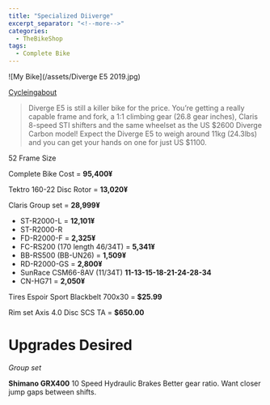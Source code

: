 ```yaml
---
title: "Specialized Diiverge"
excerpt_separator: "<!--more-->"
categories:
  - TheBikeShop
tags:
  - Complete Bike
---
```


![My Bike](/assets/Diverge E5 2019.jpg)

[Cycleingabout](https://www.cyclingabout.com/2019-specialized-diverge-light-touring-bikes/)
> Diverge E5 is still a killer bike for the price. You’re getting a really capable frame and fork, a 1:1 climbing gear (26.8 gear inches), Claris 8-speed STI shifters and the same wheelset as the US $2600 Diverge Carbon model! Expect the Diverge E5 to weigh around 11kg (24.3lbs) and you can get your hands on one for just US $1100.

52 Frame Size

Complete Bike Cost = **95,400¥**

Tektro 160-22 Disc Rotor = **13,020¥**

Claris Group set = **28,999¥**

* ST-R2000-L = **12,101¥**
* ST-R2000-R
* FD-R2000-F = **2,325¥**
* FC-RS200 (170 length 46/34T) = **5,341¥**
* BB-RS500 (BB-UN26) = **1,509¥**
* RD-R2000-GS = **2,800¥**
* SunRace CSM66-8AV (11/34T)
		**11-13-15-18-21-24-28-34**
* CN-HG71 = **2,050¥**

Tires Espoir Sport Blackbelt 700x30
= **$25.99**

Rim set Axis 4.0 Disc SCS TA = **$650.00**

# Upgrades Desired
*Group set*

**Shimano GRX400** 10 Speed Hydraulic Brakes
Better gear ratio.
Want closer jump gaps between shifts.
